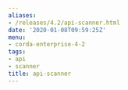 ```yaml
---
aliases:
- /releases/4.2/api-scanner.html
date: '2020-01-08T09:59:25Z'
menu:
- corda-enterprise-4-2
tags:
- api
- scanner
title: api-scanner
---
```


